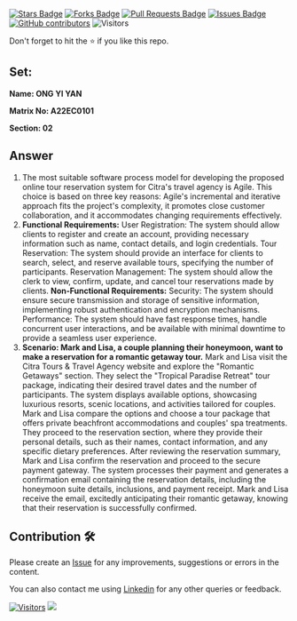 <a href="https://github.com/drshahizan/learn-php/stargazers"><img src="https://img.shields.io/github/stars/drshahizan/learn-php" alt="Stars Badge"/></a>
<a href="https://github.com/drshahizan/learn-php/network/members"><img src="https://img.shields.io/github/forks/drshahizan/learn-php" alt="Forks Badge"/></a>
<a href="https://github.com/drshahizan/learn-php/pulls"><img src="https://img.shields.io/github/issues-pr/drshahizan/learn-php" alt="Pull Requests Badge"/></a>
<a href="https://github.com/drshahizan/learn-php/issues"><img src="https://img.shields.io/github/issues/drshahizan/learn-php" alt="Issues Badge"/></a>
<a href="https://github.com/drshahizan/learn-php/graphs/contributors"><img alt="GitHub contributors" src="https://img.shields.io/github/contributors/drshahizan/learn-php?color=2b9348"></a>
![Visitors](https://api.visitorbadge.io/api/visitors?path=https%3A%2F%2Fgithub.com%2Fdrshahizan%2Fsoftware-engineering&labelColor=%23d9e3f0&countColor=%23697689&style=flat)

Don't forget to hit the :star: if you like this repo.

## Set:

**Name: ONG YI YAN**

**Matrix No: A22EC0101**

**Section: 02**

## Answer
1. The most suitable software process model for developing the proposed online tour reservation system for Citra's travel agency is Agile. This choice is based on three key reasons: Agile's incremental and iterative approach fits the project's complexity, it promotes close customer collaboration, and it accommodates changing requirements effectively.
2. **Functional Requirements:**
User Registration: The system should allow clients to register and create an account, providing necessary information such as name, contact details, and login credentials.
Tour Reservation: The system should provide an interface for clients to search, select, and reserve available tours, specifying the number of participants.
Reservation Management: The system should allow the clerk to view, confirm, update, and cancel tour reservations made by clients.
**Non-Functional Requirements:**
Security: The system should ensure secure transmission and storage of sensitive information, implementing robust authentication and encryption mechanisms.
Performance: The system should have fast response times, handle concurrent user interactions, and be available with minimal downtime to provide a seamless user experience.
3. **Scenario: Mark and Lisa, a couple planning their honeymoon, want to make a reservation for a romantic getaway tour.**
Mark and Lisa visit the Citra Tours & Travel Agency website and explore the "Romantic Getaways" section.
They select the "Tropical Paradise Retreat" tour package, indicating their desired travel dates and the number of participants.
The system displays available options, showcasing luxurious resorts, scenic locations, and activities tailored for couples.
Mark and Lisa compare the options and choose a tour package that offers private beachfront accommodations and couples' spa treatments.
They proceed to the reservation section, where they provide their personal details, such as their names, contact information, and any specific dietary preferences.
After reviewing the reservation summary, Mark and Lisa confirm the reservation and proceed to the secure payment gateway.
The system processes their payment and generates a confirmation email containing the reservation details, including the honeymoon suite details, inclusions, and payment receipt.
Mark and Lisa receive the email, excitedly anticipating their romantic getaway, knowing that their reservation is successfully confirmed.

## Contribution 🛠️
Please create an [Issue](https://github.com/drshahizan/learn-php/issues) for any improvements, suggestions or errors in the content.

You can also contact me using [Linkedin](https://www.linkedin.com/in/drshahizan/) for any other queries or feedback.

[![Visitors](https://api.visitorbadge.io/api/visitors?path=https%3A%2F%2Fgithub.com%2Fdrshahizan&labelColor=%23697689&countColor=%23555555&style=plastic)](https://visitorbadge.io/status?path=https%3A%2F%2Fgithub.com%2Fdrshahizan)
![](https://hit.yhype.me/github/profile?user_id=81284918)



